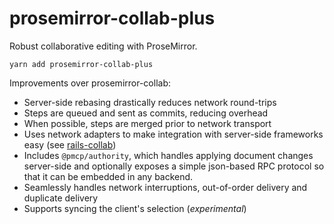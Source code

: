 # prosemirror-collab-plus

Robust collaborative editing with ProseMirror.

```
yarn add prosemirror-collab-plus
```

Improvements over prosemirror-collab:

- Server-side rebasing drastically reduces network round-trips
- Steps are queued and sent as commits, reducing overhead
- When possible, steps are merged prior to network transport
- Uses network adapters to make integration with server-side frameworks easy (see [rails-collab]) 
- Includes `@pmcp/authority`, which handles applying document changes server-side and optionally exposes a simple json-based RPC protocol so that it can be embedded in any backend.
- Seamlessly handles network interruptions, out-of-order delivery and duplicate delivery
- Supports syncing the client's selection (*experimental*)

[rails-collab]: https://github.com/benaubin/rails-collab
